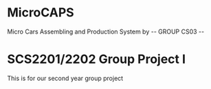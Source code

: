 # MicroCAPS
Micro Cars Assembling and Production System by -- GROUP CS03 --

# SCS2201/2202 Group Project I
This is for our second year group project
